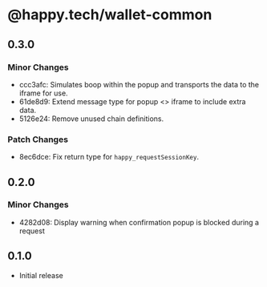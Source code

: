 # @happy.tech/wallet-common

## 0.3.0

### Minor Changes

- ccc3afc: Simulates boop within the popup and transports the data to the iframe for use.
- 61de8d9: Extend message type for popup <> iframe to include extra data.
- 5126e24: Remove unused chain definitions.

### Patch Changes

- 8ec6dce: Fix return type for `happy_requestSessionKey`.

## 0.2.0

### Minor Changes

- 4282d08: Display warning when confirmation popup is blocked during a request

## 0.1.0

- Initial release
